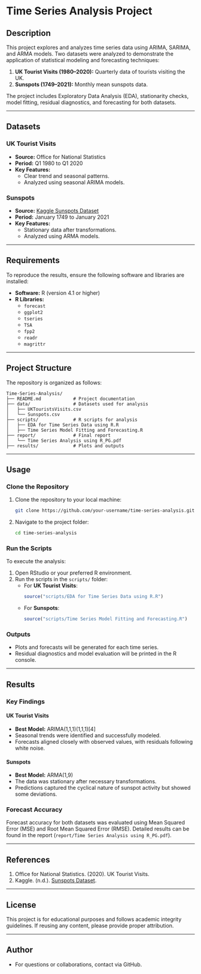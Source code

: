 # Time Series Analysis Project

## Description
This project explores and analyzes time series data using ARIMA, SARIMA, and ARMA models. Two datasets were analyzed to demonstrate the application of statistical modeling and forecasting techniques:

1. **UK Tourist Visits (1980–2020):** Quarterly data of tourists visiting the UK.
2. **Sunspots (1749–2021):** Monthly mean sunspots data.

The project includes Exploratory Data Analysis (EDA), stationarity checks, model fitting, residual diagnostics, and forecasting for both datasets.

---

## Datasets
### UK Tourist Visits
- **Source:** Office for National Statistics
- **Period:** Q1 1980 to Q1 2020
- **Key Features:**
  - Clear trend and seasonal patterns.
  - Analyzed using seasonal ARIMA models.

### Sunspots
- **Source:** [Kaggle Sunspots Dataset](https://www.kaggle.com/robervalt/sunspots)
- **Period:** January 1749 to January 2021
- **Key Features:**
  - Stationary data after transformations.
  - Analyzed using ARMA models.

---

## Requirements
To reproduce the results, ensure the following software and libraries are installed:

- **Software:** R (version 4.1 or higher)
- **R Libraries:**
  - `forecast`
  - `ggplot2`
  - `tseries`
  - `TSA`
  - `fpp2`
  - `readr`
  - `magrittr`

---

## Project Structure
The repository is organized as follows:
```
Time-Series-Analysis/
├── README.md            # Project documentation
├── data/                # Datasets used for analysis
│   ├── UKTouristsVisits.csv
│   └── Sunspots.csv
├── scripts/             # R scripts for analysis
│   ├── EDA for Time Series Data using R.R
│   ├── Time Series Model Fitting and Forecasting.R
├── report/              # Final report
│   └── Time Series Analysis using R_PG.pdf
├── results/             # Plots and outputs
```

---

## Usage
### Clone the Repository
1. Clone the repository to your local machine:
   ```bash
   git clone https://github.com/your-username/time-series-analysis.git
   ```

2. Navigate to the project folder:
   ```bash
   cd time-series-analysis
   ```

### Run the Scripts
To execute the analysis:

1. Open RStudio or your preferred R environment.
2. Run the scripts in the `scripts/` folder:
   - For **UK Tourist Visits**:
     ```r
     source("scripts/EDA for Time Series Data using R.R")
     ```
   - For **Sunspots**:
     ```r
     source("scripts/Time Series Model Fitting and Forecasting.R")
     ```

### Outputs
- Plots and forecasts will be generated for each time series.
- Residual diagnostics and model evaluation will be printed in the R console.

---

## Results
### Key Findings
#### UK Tourist Visits
- **Best Model:** ARIMA(1,1,1)(1,1,1)[4]
- Seasonal trends were identified and successfully modeled.
- Forecasts aligned closely with observed values, with residuals following white noise.

#### Sunspots
- **Best Model:** ARMA(1,9)
- The data was stationary after necessary transformations.
- Predictions captured the cyclical nature of sunspot activity but showed some deviations.

### Forecast Accuracy
Forecast accuracy for both datasets was evaluated using Mean Squared Error (MSE) and Root Mean Squared Error (RMSE). Detailed results can be found in the report (`report/Time Series Analysis using R_PG.pdf`).

---

## References
1. Office for National Statistics. (2020). UK Tourist Visits.
2. Kaggle. (n.d.). [Sunspots Dataset](https://www.kaggle.com/robervalt/sunspots).

---

## License
This project is for educational purposes and follows academic integrity guidelines. If reusing any content, please provide proper attribution.

---

## Author
- For questions or collaborations, contact via GitHub.
